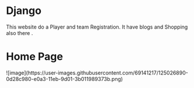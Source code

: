 # Django
This website do a Player and team Registration. It have blogs and Shopping also there . 

<h1> Home Page</h1>
![image](https://user-images.githubusercontent.com/69141217/125026890-0d28c980-e0a3-11eb-9d01-3b011989373b.png)
